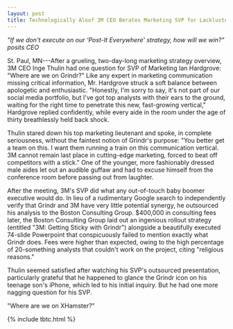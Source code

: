 ```yaml
---
layout: post
title: Technologically Aloof 3M CEO Berates Marketing SVP for Lackluster Grindr Presence
---
```


*"If we don't execute on our ‘Post-It Everywhere' strategy, how will we win?" posits CEO*

St. Paul, MN---After a grueling, two-day-long marketing strategy overview, 3M CEO Inge Thulin had one question for SVP of Marketing Ian Hardgrove: "Where are we on Grindr?" Like any expert in marketing communication missing critical information, Mr. Hardgrove struck a soft balance between apologetic and enthusiastic. "Honestly, I'm sorry to say, it's not part of our social media portfolio, but I've got top analysts with their ears to the ground, waiting for the right time to penetrate this new, fast-growing vertical," Hardgrove replied confidently, while every aide in the room under the age of thirty breathlessly held back shock.

Thulin stared down his top marketing lieutenant and spoke, in complete seriousness, without the faintest notion of Grindr's purpose: "You better get a team on this. I want them running a train on this communication vertical. 3M cannot remain last place in cutting-edge marketing, forced to beat off competitors with a stick." One of the younger, more fashionably dressed male aides let out an audible guffaw and had to excuse himself from the conference room before passing out from laughter.

After the meeting, 3M's SVP did what any out-of-touch baby boomer executive would do. In lieu of a rudimentary Google search to independently verify that Grindr and 3M have very little potential synergy, he outsourced his analysis to the Boston Consulting Group. $400,000 in consulting fees later, the Boston Consulting Group laid out an ingenious rollout strategy (entitled "3M: Getting Sticky with Grindr") alongside a beautifully executed 74-slide Powerpoint that conspicuously failed to mention exactly what Grindr does. Fees were higher than expected, owing to the high percentage of 20-something analysts that couldn't work on the project, citing "religious reasons."

Thulin seemed satisfied after watching his SVP's outsourced presentation, particularly grateful that he happened to glance the Grindr icon on his teenage son's iPhone, which led to his initial inquiry. But he had one more nagging question for his SVP.

"Where are we on XHamster?"

{% include tbtc.html %}
